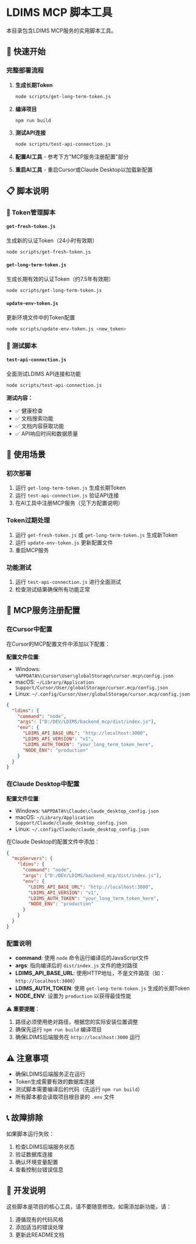 # LDIMS MCP 脚本工具

本目录包含LDIMS MCP服务的实用脚本工具。

## 🚀 快速开始

### 完整部署流程

1. **生成长期Token**

   ```bash
   node scripts/get-long-term-token.js
   ```

2. **编译项目**

   ```bash
   npm run build
   ```

3. **测试API连接**

   ```bash
   node scripts/test-api-connection.js
   ```

4. **配置AI工具** - 参考下方"MCP服务注册配置"部分

5. **重启AI工具** - 重启Cursor或Claude Desktop以加载新配置

## 📋 脚本说明

### 🔑 Token管理脚本

#### `get-fresh-token.js`

生成新的认证Token（24小时有效期）

```bash
node scripts/get-fresh-token.js
```

#### `get-long-term-token.js`

生成长期有效的认证Token（约7.5年有效期）

```bash
node scripts/get-long-term-token.js
```

#### `update-env-token.js`

更新环境文件中的Token配置

```bash
node scripts/update-env-token.js <new_token>
```

### 🧪 测试脚本

#### `test-api-connection.js`

全面测试LDIMS API连接和功能

```bash
node scripts/test-api-connection.js
```

**测试内容：**

- ✅ 健康检查
- ✅ 文档搜索功能
- ✅ 文档内容获取功能
- ✅ API响应时间和数据质量

## 🚀 使用场景

### 初次部署

1. 运行 `get-long-term-token.js` 生成长期Token
2. 运行 `test-api-connection.js` 验证API连接
3. 在AI工具中注册MCP服务（见下方配置说明）

### Token过期处理

1. 运行 `get-fresh-token.js` 或 `get-long-term-token.js` 生成新Token
2. 运行 `update-env-token.js` 更新配置文件
3. 重启MCP服务

### 功能测试

1. 运行 `test-api-connection.js` 进行全面测试
2. 检查测试结果确保所有功能正常

## 🔧 MCP服务注册配置

### 在Cursor中配置

在Cursor的MCP配置文件中添加以下配置：

**配置文件位置**:

- Windows: `%APPDATA%\Cursor\User\globalStorage\cursor.mcp\config.json`
- macOS: `~/Library/Application Support/Cursor/User/globalStorage/cursor.mcp/config.json`
- Linux: `~/.config/Cursor/User/globalStorage/cursor.mcp/config.json`

```json
{
  "ldims": {
    "command": "node",
    "args": ["D:/DEV/LDIMS/backend_mcp/dist/index.js"],
    "env": {
      "LDIMS_API_BASE_URL": "http://localhost:3000",
      "LDIMS_API_VERSION": "v1",
      "LDIMS_AUTH_TOKEN": "your_long_term_token_here",
      "NODE_ENV": "production"
    }
  }
}
```

### 在Claude Desktop中配置

**配置文件位置**:

- Windows: `%APPDATA%\Claude\claude_desktop_config.json`
- macOS: `~/Library/Application Support/Claude/claude_desktop_config.json`
- Linux: `~/.config/Claude/claude_desktop_config.json`

在Claude Desktop的配置文件中添加：

```json
{
  "mcpServers": {
    "ldims": {
      "command": "node",
      "args": ["D:/DEV/LDIMS/backend_mcp/dist/index.js"],
      "env": {
        "LDIMS_API_BASE_URL": "http://localhost:3000",
        "LDIMS_API_VERSION": "v1",
        "LDIMS_AUTH_TOKEN": "your_long_term_token_here",
        "NODE_ENV": "production"
      }
    }
  }
}
```

### 配置说明

- **command**: 使用 `node` 命令运行编译后的JavaScript文件
- **args**: 指向编译后的 `dist/index.js` 文件的绝对路径
- **LDIMS_API_BASE_URL**: 使用HTTP地址，不是文件路径（如：`http://localhost:3000`）
- **LDIMS_AUTH_TOKEN**: 使用 `get-long-term-token.js` 生成的长期Token
- **NODE_ENV**: 设置为 `production` 以获得最佳性能

⚠️ **重要提醒**：

1. 路径必须使用绝对路径，根据您的实际安装位置调整
2. 确保先运行 `npm run build` 编译项目
3. 确保LDIMS后端服务在 `http://localhost:3000` 运行

## ⚠️ 注意事项

- 确保LDIMS后端服务正在运行
- Token生成需要有效的数据库连接
- 测试脚本需要编译后的代码（先运行 `npm run build`）
- 所有脚本都会读取项目根目录的 `.env` 文件

## 📞 故障排除

如果脚本运行失败：

1. 检查LDIMS后端服务状态
2. 验证数据库连接
3. 确认环境变量配置
4. 查看控制台错误信息

## 🔧 开发说明

这些脚本是项目的核心工具，请不要随意修改。如需添加新功能，请：

1. 遵循现有的代码风格
2. 添加适当的错误处理
3. 更新此README文档
